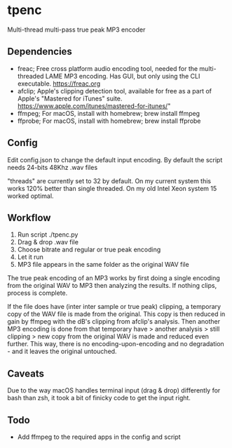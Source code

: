 # tpenc

Multi-thread multi-pass true peak MP3 encoder

 
## Dependencies

* freac; 
Free cross platform audio encoding tool, needed for the multi-threaded LAME MP3 encoding. Has GUI, but only using the CLI executable. https://freac.org
* afclip; 
Apple's clipping detection tool, available for free as a part of Apple's "Mastered for iTunes" suite. https://www.apple.com/itunes/mastered-for-itunes/"
* ffmpeg; 
For macOS, install with homebrew; brew install ffmpeg
* ffprobe; 
 For macOS, install with homebrew; brew install ffprobe


## Config
Edit config.json to change the default input encoding. By default the script needs 24-bits 48Khz .wav files

"threads" are currently set to 32 by default. On my current system this works 120% better than single threaded. On my old Intel Xeon system 15 worked optimal.

## Workflow
1. Run script ./tpenc.py 
2. Drag & drop .wav file
3. Choose bitrate and regular or true peak encoding
4. Let it run
5. MP3 file appears in the same folder as the original WAV file

The true peak encoding of an MP3 works by first doing a single encoding from the original WAV to MP3 then analyzing the results. If nothing clips, process is complete.

If the file does have (inter inter sample or true peak) clipping, a temporary copy of the WAV file is made from the original. This copy is then reduced in gain by ffmpeg with the dB's clipping from afclip's analysis. Then another MP3 encoding is done from that temporary have > another analysis > still clipping > new copy from the original WAV is made and reduced even further. This way, there is no encoding-upon-encoding and no degradation - and it leaves the original untouched.

## Caveats
Due to the way macOS handles terminal input (drag & drop) differently for bash than zsh, it took a bit of finicky code to get the input right.

## Todo
* Add ffmpeg to the required apps in the config and script
	
